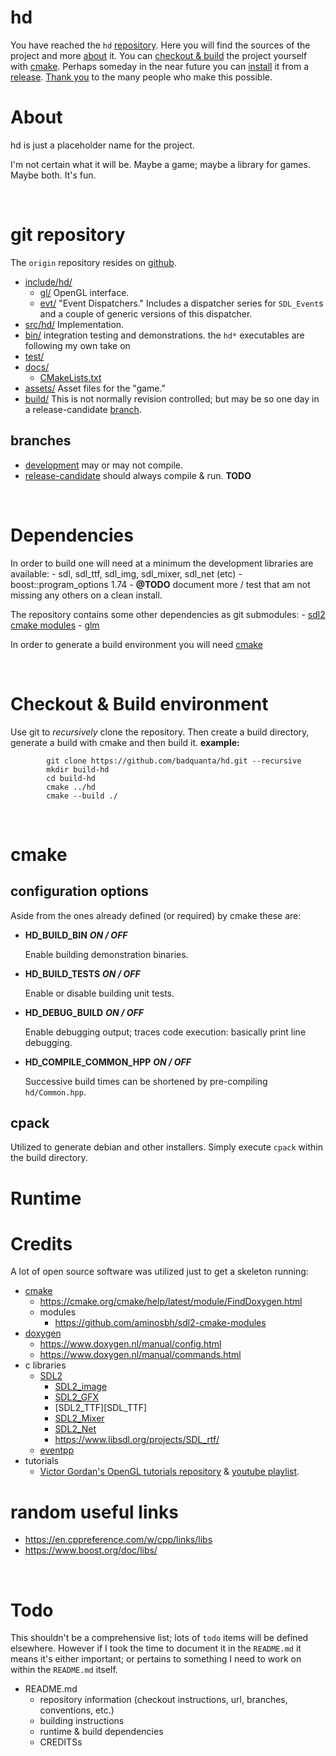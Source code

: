 # hd

You have reached the `hd` [repository](#repository).
Here you will find the sources of the project and more [about](#about) it.
You can [checkout & build](#checkout_and_build) the project yourself with [cmake](#cmake).
Perhaps someday in the near future you can [install](#TODO) it from a [release](#TODO).
[Thank you](#credits) to the many people who make this possible.

# About
hd is just a placeholder name for the project.

I'm not certain what it will be.
Maybe a game; maybe a library for games. Maybe both. It's fun.

<a name="repository">&nbsp;</a>

# git repository

The `origin` repository resides on [github][PROJECT_GITHUB].
- [include/hd/](https://github.com/badquanta/hd/tree/development/include/hd)
    - [gl/](https://github.com/badquanta/hd/tree/development/include/hd/gl)
        OpenGL interface.
    - [evt/](https://github.com/badquanta/hd/tree/development/include/hd/evt)
        "Event Dispatchers."  Includes a dispatcher series for `SDL_Event`s and a couple of generic versions of this dispatcher.
- [src/hd/](https://github.com/badquanta/hd/tree/development/src/hd)
    Implementation.
- [bin/](https://github.com/badquanta/hd/tree/development/bin)
    integration testing and demonstrations. the `hd*` executables are following my own take on
- [test/](https://github.com/badquanta/hd/tree/development/test)
- [docs/](https://github.com/badquanta/hd/tree/development/docs)
    - [CMakeLists.txt](https://github.com/badquanta/hd/blob/development/docs/CMakeLists.txt)
- [assets/](https://github.com/badquanta/hd/tree/development/assets)
    Asset files for the "game."
- [build/](#TODO)
    This is not normally revision controlled; but may be so one day in a release-candidate [branch](#branches).

## branches

- [development](https://github.com/badquanta/hd/tree/development/) may or may not compile.
- [release-candidate](#TODO) should always compile & run. __TODO__

<a name="dependencies">&nbsp;</a>

# Dependencies

In order to build one will need at a minimum the development libraries are available:
    - sdl, sdl_ttf, sdl_img, sdl_mixer, sdl_net (etc)
    - boost::program_options 1.74
    - __@TODO__ document more / test that am not missing any others on a clean install.

The repository contains some other dependencies as git submodules:
    - [sdl2 cmake modules](https://gitlab.com/aminosbh/sdl2-cmake-modules)
    - [glm](https://github.com/g-truc/glm.git)

In order to generate a build environment you will need [cmake][CMAKE_HOME]

<a name="checkout_and_build">&nbsp;</a>

# Checkout & Build environment

Use git to _recursively_ clone the repository. Then create a build directory, generate a build with cmake and then build it. __example:__

            git clone https://github.com/badquanta/hd.git --recursive
            mkdir build-hd
            cd build-hd
            cmake ../hd
            cmake --build ./


<a name='cmake'>&nbsp;</a>

# cmake
## configuration options

Aside from the ones already defined (or required) by cmake these are:

- __HD_BUILD_BIN__ ___ON / OFF___

    Enable building demonstration binaries.

- __HD_BUILD_TESTS__ ___ON / OFF___

    Enable or disable building unit tests.

- __HD_DEBUG_BUILD__ ___ON / OFF___

    Enable debugging output; traces code execution: basically print line debugging.

- __HD_COMPILE_COMMON_HPP__ ___ON / OFF___

    Successive build times can be shortened by pre-compiling `hd/Common.hpp`.

## cpack

Utilized to generate debian and other installers. Simply execute `cpack` within the build directory.

# Runtime

<a name='credits'>

# Credits

A lot of open source software was utilized just to get a skeleton running:

- [cmake][CMAKE_HOME]
    - https://cmake.org/cmake/help/latest/module/FindDoxygen.html
    - modules
        - https://github.com/aminosbh/sdl2-cmake-modules
- [doxygen][DOXYGEN_HOME]
    - https://www.doxygen.nl/manual/config.html
    - https://www.doxygen.nl/manual/commands.html
- c libraries
    - [SDL2][SDL_HOME]
        - [SDL2_image][SDL_IMAGE_HOME]
        - [SDL2_GFX](#TODO)
        - [SDL2_TTF][SDL_TTF]
        - [SDL2_Mixer][SDL_MIXER_HOME]
        - [SDL2_Net][SDL_NET_HOME]
        - https://www.libsdl.org/projects/SDL_rtf/
    - [eventpp](https://github.com/wqking/eventpp)
- tutorials
    - [Victor Gordan's OpenGL tutorials repository][TUT_VICTOR_REPO] & [youtube playlist][TUT_VICTOR_YOUTUBE].

[PROJECT_GITHUB]: https://github.com/badquanta/hd
[CMAKE_HOME]: https://cmake.org/
[DOXYGEN_HOME]: https://www.doxygen.nl/
[SDL_HOME]: #TODO
[SDL_IMAGE_HOME]: https://www.libsdl.org/projects/SDL_image/
[SDL_TTF_HOME]: https://github.com/libsdl-org/SDL_ttf
[SDL_MIXER_HOME]: https://www.libsdl.org/projects/SDL_mixer/
[SDL_NET_HOME]: https://www.libsdl.org/projects/SDL_net/
[TUT_VICTOR_REPO]: https://github.com/VictorGordan/opengl-tutorials
[TUT_VICTOR_YOUTUBE]: https://www.youtube.com/playlist?list=PLPaoO-vpZnumdcb4tZc4x5Q-v7CkrQ6M-

# random useful links
- https://en.cppreference.com/w/cpp/links/libs
- https://www.boost.org/doc/libs/

<a name="TODO">&nbsp;</a>

# Todo

This shouldn't be a comprehensive list; lots of `todo` items will be defined elsewhere.
However if I took the time to document it in the `README.md` it means it's either important; or pertains to something I need to work on within the `README.md` itself.

- README.md
    - repository information (checkout instructions, url, branches, conventions, etc.)
    - building instructions
    - runtime & build dependencies
    - CREDITSs
